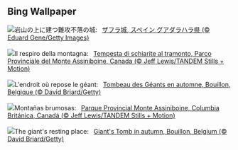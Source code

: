 ## Bing Wallpaper
![](https://www.bing.com/th?id=OHR.ZafraCastle_JA-JP6761146829_UHD.jpg&w=1000)岩山の上に建つ難攻不落の城:&nbsp;&ensp;[ザフラ城, スペイン グアダラハラ県 (© Eduard Gene/Getty Images)](https://www.bing.com/th?id=OHR.ZafraCastle_JA-JP6761146829_UHD.jpg)
<br><br/>
![](https://www.bing.com/th?id=OHR.AssiniboineTS_IT-IT8882599718_UHD.jpg&w=1000)Il respiro della montagna:&nbsp;&ensp;[Tempesta di schiarite al tramonto, Parco Provinciale del Monte Assiniboine, Canada (© Jeff Lewis/TANDEM Stills + Motion)](https://www.bing.com/th?id=OHR.AssiniboineTS_IT-IT8882599718_UHD.jpg)
<br><br/>
![](https://www.bing.com/th?id=OHR.SemoisRiver_FR-FR4323889306_UHD.jpg&w=1000)L'endroit où repose le géant:&nbsp;&ensp;[Tombeau des Géants en automne, Bouillon, Belgique (© David Briard/Getty)](https://www.bing.com/th?id=OHR.SemoisRiver_FR-FR4323889306_UHD.jpg)
<br><br/>
![](https://www.bing.com/th?id=OHR.AssiniboineTS_ES-ES3697439529_UHD.jpg&w=1000)Montañas brumosas:&nbsp;&ensp;[Parque Provincial Monte Assiniboine, Columbia Británica, Canadá (© Jeff Lewis/TANDEM Stills + Motion)](https://www.bing.com/th?id=OHR.AssiniboineTS_ES-ES3697439529_UHD.jpg)
<br><br/>
![](https://www.bing.com/th?id=OHR.SemoisRiver_EN-GB2054770035_UHD.jpg&w=1000)The giant's resting place:&nbsp;&ensp;[Giant's Tomb in autumn, Bouillon, Belgium (© David Briard/Getty)](https://www.bing.com/th?id=OHR.SemoisRiver_EN-GB2054770035_UHD.jpg)
<br><br/>
